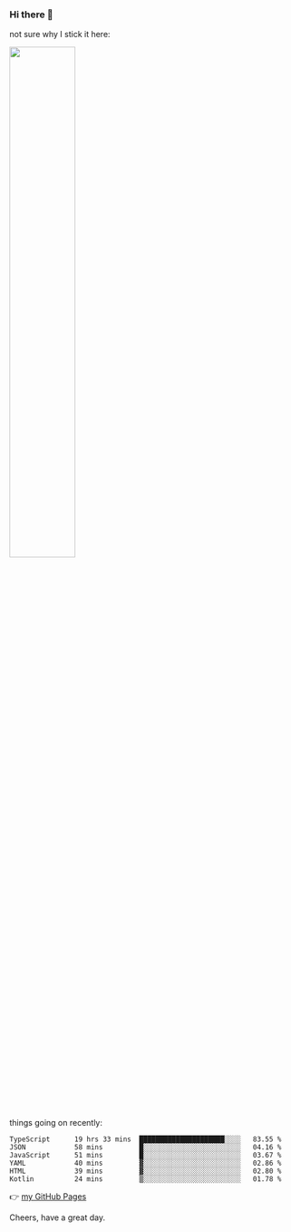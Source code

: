 ### Hi there 👋

not sure why I stick it here:

[<img width="48%" src="https://github-readme-stats.vercel.app/api?username=ykzhukian&show_icons=true&theme=dracula">](https://github.com/anuraghazra/github-readme-stats)


things going on recently:

<!--START_SECTION:waka-->

```text
TypeScript      19 hrs 33 mins  █████████████████████░░░░   83.55 %
JSON            58 mins         █░░░░░░░░░░░░░░░░░░░░░░░░   04.16 %
JavaScript      51 mins         █░░░░░░░░░░░░░░░░░░░░░░░░   03.67 %
YAML            40 mins         ▓░░░░░░░░░░░░░░░░░░░░░░░░   02.86 %
HTML            39 mins         ▓░░░░░░░░░░░░░░░░░░░░░░░░   02.80 %
Kotlin          24 mins         ▒░░░░░░░░░░░░░░░░░░░░░░░░   01.78 %
```

<!--END_SECTION:waka-->

👉 [my GitHub Pages](https://ykzhukian.github.io)

Cheers, have a great day.

